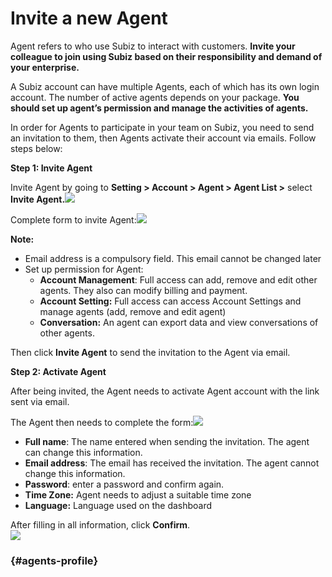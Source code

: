 # Invite a new Agent

Agent refers to who use Subiz to interact with customers. **Invite your colleague to join using Subiz based on their responsibility and demand of your enterprise.**

A Subiz account can have multiple Agents, each of which has its own login account. The number of active agents depends on your package. **You should set up agent’s permission and manage the activities of agents.**

In order for Agents to participate in your team on Subiz, you need to send an invitation to them, then Agents activate their account via emails. Follow steps below:

**Step 1: Invite Agent**

Invite Agent by going to **Setting &gt; Account &gt; Agent &gt; Agent List &gt;** select **Invite Agent.**![](https://docv4.subiz.com/wp-content/uploads/2018/03/Invite-Agent.png)

Complete form to invite Agent:![](https://docv4.subiz.com/wp-content/uploads/2018/03/Invite-form.png)

**Note:**

* Email address is a compulsory field. This email cannot be changed later
* Set up permission for Agent:
  * **Account Management**: Full access can add, remove and edit other agents. They also can modify billing and payment.
  * **Account Setting:** Full access can access Account Settings and manage agents \(add, remove and edit agent\)
  * **Conversation:** An agent can export data and view conversations of other agents.

Then click **Invite Agent** to send the invitation to the Agent via email.

**Step 2: Activate Agent**

After being invited, the Agent needs to activate Agent account with the link sent via email.

The Agent then needs to complete the form:![](http://docv4.subiz.com/wp-content/uploads/2018/01/confirm-agent.png)

* **Full name**: The name entered when sending the invitation. The agent can change this information.
* **Email address**: The email has received the invitation. The agent cannot change this information.
* **Password**: enter a password and confirm again.
* **Time Zone:** Agent needs to adjust a suitable time zone
* **Language:** Language used on the dashboard

After filling in all information, click **Confirm**.  
![](http://docv4.subiz.com/wp-content/uploads/2018/01/invite-success.png)

###  {#agents-profile}

